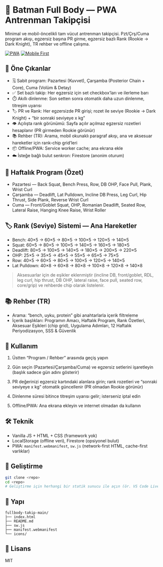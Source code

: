 # 💪 Batman Full Body — PWA Antrenman Takipçisi

Minimal ve mobil-öncelikli tam vücut antrenman takipçisi. Pzt/Çrş/Cuma program akışı, egzersiz başına PR girme, egzersiz bazlı Rank (Rookie → Dark Knight), TR rehber ve offline çalışma.

[![PWA](https://img.shields.io/badge/PWA-Installable-5a29e4?style=for-the-badge)](#) [![Mobile First](https://img.shields.io/badge/Mobile-First-0ea5e9?style=for-the-badge)](#)

## 🚀 Öne Çıkanlar

- 🗓️ Sabit program: Pazartesi (Kuvvet), Çarşamba (Posterior Chain + Core), Cuma (Volüm & Detay)
- ✅ Set bazlı takip: Her egzersiz için set checkbox’ları ve ilerleme barı
- ⏱️ Akıllı dinlenme: Son setten sonra otomatik daha uzun dinlenme, titreşim uyarısı
- 🏷️ PR ve Rank: Her egzersizde PR girişi; rozet ile seviye (Rookie → Dark Knight) + “bir sonraki seviyeye x kg”
- 👁️ Açılışta rank görünümü: Sayfa açılır açılmaz egzersiz rozetleri hesaplanır (PR girmeden Rookie görünür)
- 📚 Rehber (TR): Arama, mobil okunaklı paragraf akışı, ana ve aksesuar hareketler için rank-chip grid’leri
- 📦 Offline/PWA: Service worker cache; ana ekrana ekle
- ☁️ İsteğe bağlı bulut senkron: Firestore (anonim oturum)

## 📅 Haftalık Program (Özet)

- Pazartesi — Back Squat, Bench Press, Row, DB OHP, Face Pull, Plank, Wrist Curl
- Çarşamba — Deadlift, Lat Pulldown, Incline DB Press, Leg Curl, Hip Thrust, Side Plank, Reverse Wrist Curl
- Cuma — Front/Goblet Squat, OHP, Romanian Deadlift, Seated Row, Lateral Raise, Hanging Knee Raise, Wrist Roller

## 🏷️ Rank (Seviye) Sistemi — Ana Hareketler

- Bench: 40×5 → 60×5 → 80×5 → 100×5 → 120×5 → 140×5
- Squat: 60×5 → 80×5 → 100×5 → 140×5 → 160×5 → 180×5
- Deadlift: 80×5 → 100×5 → 140×5 → 180×5 → 200×5 → 220×5
- OHP: 25×5 → 35×5 → 45×5 → 55×5 → 65×5 → 75×5
- Row: 40×5 → 60×5 → 80×5 → 100×5 → 120×5 → 140×5
- Lat Pulldown: 40×8 → 60×8 → 80×8 → 100×8 → 120×8 → 140×8

> Aksesuarlar için de eşikler eklenmiştir (incline DB, front/goblet, RDL, leg curl, hip thrust, DB OHP, lateral raise, face pull, seated row, core/grip) ve rehberde chip olarak listelenir.

## 📚 Rehber (TR)

- Arama: “bench, uyku, protein” gibi anahtarlarla içerik filtreleme
- İçerik başlıkları: Programın Amacı, Haftalık Program, Rank Özetleri, Aksesuar Eşikleri (chip grid), Uygulama Adımları, 12 Haftalık Periyodizasyon, SSS & Güvenlik

## 📱 Kullanım

1) Üstten “Program / Rehber” arasında geçiş yapın

2) Gün seçin (Pazartesi/Çarşamba/Cuma) ve egzersiz setlerini işaretleyin (başlık sadece gün adını gösterir)

3) PR değerinizi egzersiz kartındaki alanlara girin; rank rozetleri ve “sonraki seviyeye x kg” otomatik güncellenir (PR olmadan Rookie görünür)

4) Dinlenme süresi bitince titreşim uyarısı gelir; isterseniz iptal edin

5) Offline/PWA: Ana ekrana ekleyin ve internet olmadan da kullanın

## 🛠️ Teknik

- Vanilla JS + HTML + CSS (framework yok)
- LocalStorage (offline veri), Firestore (opsiyonel bulut)
- PWA: `manifest.webmanifest`, `sw.js` (network-first HTML, cache-first varlıklar)

## 🔧 Geliştirme

```bash
git clone <repo>
cd <repo>
# Geliştirme için herhangi bir statik sunucu ile açın (ör. VS Code Live Server)
```

## 📁 Yapı

```
fullbody-takip-main/
├── index.html
├── README.md
├── sw.js
├── manifest.webmanifest
└── icons/
```

## 📄 Lisans

MIT
